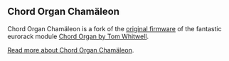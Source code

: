 ## Chord Organ Chamäleon

Chord Organ Chamäleon is a fork of the [original firmware](https://github.com/TomWhitwell/Chord-Organ) of the fantastic eurorack module [Chord Organ by Tom Whitwell](https://musicthing.co.uk/pages/chord.html).

[Read more about Chord Organ Chamäleon](https://github.com/pattex/Chord-Organ/tree/master/Chord-Organ).
